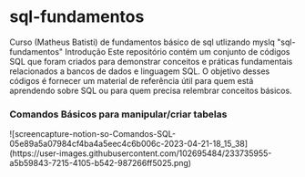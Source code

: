 # sql-fundamentos
Curso (Matheus Batisti) de fundamentos básico de sql utlizando myslq 
"sql-fundamentos"
Introdução
Este repositório contém um conjunto de códigos SQL que foram criados para demonstrar conceitos e práticas fundamentais relacionados a bancos de dados e linguagem SQL. O objetivo desses códigos é fornecer um material de referência útil para quem está aprendendo sobre SQL ou para quem precisa relembrar conceitos básicos.
<h3>Comandos Básicos para manipular/criar tabelas </h3>
![screencapture-notion-so-Comandos-SQL-05e89a5a07984cf4ba4a5eec4c6b006c-2023-04-21-18_15_38](https://user-images.githubusercontent.com/102695484/233735955-a5b59843-7215-4105-b542-987266ff5025.png)
